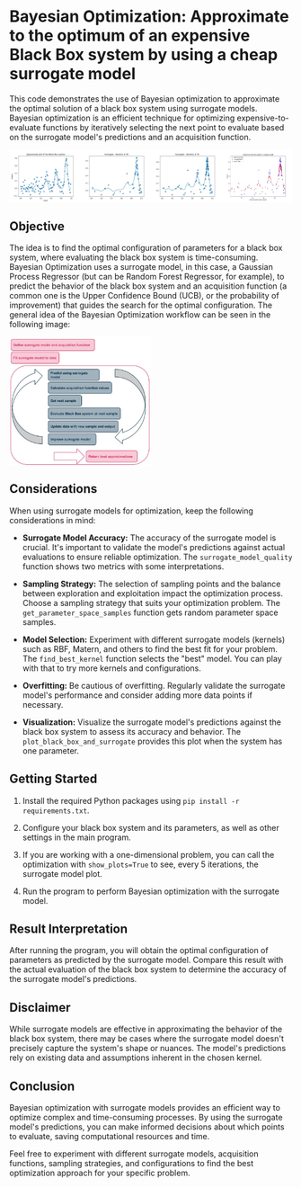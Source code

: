 # Bayesian Optimization: Approximate to the optimum of an expensive Black Box system by using a cheap surrogate model

This code demonstrates the use of Bayesian optimization to approximate the optimal solution of a black box system
using surrogate models. Bayesian optimization is an efficient technique for optimizing expensive-to-evaluate functions
by iteratively selecting the next point to evaluate based on the surrogate model's predictions and an acquisition
function.

<div style="display: flex;">
  <img src="https://github.com/majobasgall/bayesian-optimization/raw/main/img/bb_system.jpg" style="width: 25%;" />
  <img src="https://github.com/majobasgall/bayesian-optimization/raw/main/img/surrogate_it39.jpg" style="width: 25%;" />
  <img src="https://github.com/majobasgall/bayesian-optimization/raw/main/img/surrogate_it79.jpg" style="width: 25%;" />
  <img src="https://github.com/majobasgall/bayesian-optimization/raw/main/img/bb_vs_surrogate.jpg" style="width: 25%;" />
</div>

## Objective

The idea is to find the optimal configuration of parameters for a black box system, where
evaluating the black box system is time-consuming. Bayesian Optimization uses a surrogate model, in this case, a
Gaussian Process Regressor (but can be Random Forest Regressor, for example), to predict the behavior of the black box
system and an acquisition function (a common one is the Upper Confidence Bound (UCB), or the probability of improvement)
that guides the search for the optimal configuration.
The general idea of the Bayesian Optimization workflow can be seen in the following image:

<div style="display: flex;">
  <img src="https://github.com/majobasgall/bayesian-optimization/raw/main/img/bayesian-workflow.jpg" style="width: 50%;" />
</div>

## Considerations

When using surrogate models for optimization, keep the following considerations in mind:

- **Surrogate Model Accuracy:** The accuracy of the surrogate model is crucial. It's important to validate the model's
  predictions against actual evaluations to ensure reliable optimization. The `surrogate_model_quality` function shows
  two metrics with some interpretations.

- **Sampling Strategy:** The selection of sampling points and the balance between exploration and exploitation impact
  the optimization process. Choose a sampling strategy that suits your optimization problem.
  The `get_parameter_space_samples` function gets random parameter space samples.

- **Model Selection:** Experiment with different surrogate models (kernels) such as RBF, Matern, and others to find the
  best fit for your problem. The `find_best_kernel` function selects the "best" model. You can play with that to try
  more
  kernels and configurations.

- **Overfitting:** Be cautious of overfitting. Regularly validate the surrogate model's performance and consider adding
  more data points if necessary.

- **Visualization:** Visualize the surrogate model's predictions against the black box system to assess its accuracy and
  behavior. The `plot_black_box_and_surrogate` provides this plot when the system has one parameter.

## Getting Started

1. Install the required Python packages using `pip install -r requirements.txt`.

2. Configure your black box system and its parameters, as well as other settings in the main program.

3. If you are working with a one-dimensional problem, you can call the optimization with `show_plots=True` to see, every
   5 iterations, the surrogate model plot.

4. Run the program to perform Bayesian optimization with the surrogate model.

## Result Interpretation

After running the program, you will obtain the optimal configuration of parameters as predicted by the surrogate model.
Compare this result with the actual evaluation of the black box system to determine the accuracy of the surrogate
model's predictions.

## Disclaimer

While surrogate models are effective in approximating the behavior of the black box system, there may be cases where
the surrogate model doesn't precisely capture the system's shape or nuances. The model's predictions rely on existing
data and assumptions inherent in the chosen kernel.

## Conclusion

Bayesian optimization with surrogate models provides an efficient way to optimize complex and time-consuming processes.
By using the surrogate model's predictions, you can make informed decisions about which points to evaluate, saving
computational resources and time.

Feel free to experiment with different surrogate models, acquisition functions, sampling strategies, and configurations
to find the best optimization approach for your specific problem.